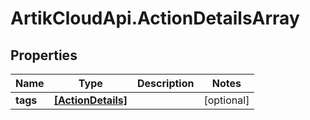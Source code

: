# ArtikCloudApi.ActionDetailsArray

## Properties
Name | Type | Description | Notes
------------ | ------------- | ------------- | -------------
**tags** | [**[ActionDetails]**](ActionDetails.md) |  | [optional] 


